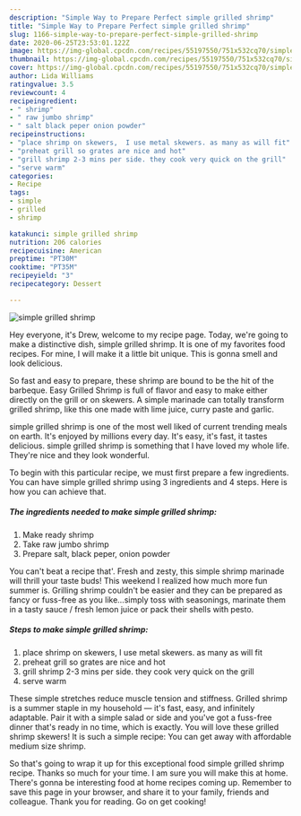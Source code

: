 ```yaml
---
description: "Simple Way to Prepare Perfect simple grilled shrimp"
title: "Simple Way to Prepare Perfect simple grilled shrimp"
slug: 1166-simple-way-to-prepare-perfect-simple-grilled-shrimp
date: 2020-06-25T23:53:01.122Z
image: https://img-global.cpcdn.com/recipes/55197550/751x532cq70/simple-grilled-shrimp-recipe-main-photo.jpg
thumbnail: https://img-global.cpcdn.com/recipes/55197550/751x532cq70/simple-grilled-shrimp-recipe-main-photo.jpg
cover: https://img-global.cpcdn.com/recipes/55197550/751x532cq70/simple-grilled-shrimp-recipe-main-photo.jpg
author: Lida Williams
ratingvalue: 3.5
reviewcount: 4
recipeingredient:
- " shrimp"
- " raw jumbo shrimp"
- " salt black peper onion powder"
recipeinstructions:
- "place shrimp on skewers,  I use metal skewers. as many as will fit"
- "preheat grill so grates are nice and hot"
- "grill shrimp 2-3 mins per side. they cook very quick on the grill"
- "serve warm"
categories:
- Recipe
tags:
- simple
- grilled
- shrimp

katakunci: simple grilled shrimp 
nutrition: 206 calories
recipecuisine: American
preptime: "PT30M"
cooktime: "PT35M"
recipeyield: "3"
recipecategory: Dessert

---
```



![simple grilled shrimp](https://img-global.cpcdn.com/recipes/55197550/751x532cq70/simple-grilled-shrimp-recipe-main-photo.jpg)

Hey everyone, it's Drew, welcome to my recipe page. Today, we're going to make a distinctive dish, simple grilled shrimp. It is one of my favorites food recipes. For mine, I will make it a little bit unique. This is gonna smell and look delicious.

So fast and easy to prepare, these shrimp are bound to be the hit of the barbeque. Easy Grilled Shrimp is full of flavor and easy to make either directly on the grill or on skewers. A simple marinade can totally transform grilled shrimp, like this one made with lime juice, curry paste and garlic.

simple grilled shrimp is one of the most well liked of current trending meals on earth. It's enjoyed by millions every day. It's easy, it's fast, it tastes delicious. simple grilled shrimp is something that I have loved my whole life. They're nice and they look wonderful.


To begin with this particular recipe, we must first prepare a few ingredients. You can have simple grilled shrimp using 3 ingredients and 4 steps. Here is how you can achieve that.

<!--inarticleads1-->

##### The ingredients needed to make simple grilled shrimp:

1. Make ready  shrimp
1. Take  raw jumbo shrimp
1. Prepare  salt, black peper, onion powder


You can&#39;t beat a recipe that&#39;. Fresh and zesty, this simple shrimp marinade will thrill your taste buds! This weekend I realized how much more fun summer is. Grilling shrimp couldn&#39;t be easier and they can be prepared as fancy or fuss-free as you like…simply toss with seasonings, marinate them in a tasty sauce / fresh lemon juice or pack their shells with pesto. 

<!--inarticleads2-->

##### Steps to make simple grilled shrimp:

1. place shrimp on skewers,  I use metal skewers. as many as will fit
1. preheat grill so grates are nice and hot
1. grill shrimp 2-3 mins per side. they cook very quick on the grill
1. serve warm


These simple stretches reduce muscle tension and stiffness. Grilled shrimp is a summer staple in my household — it&#39;s fast, easy, and infinitely adaptable. Pair it with a simple salad or side and you&#39;ve got a fuss-free dinner that&#39;s ready in no time, which is exactly. You will love these grilled shrimp skewers! It is such a simple recipe: You can get away with affordable medium size shrimp. 

So that's going to wrap it up for this exceptional food simple grilled shrimp recipe. Thanks so much for your time. I am sure you will make this at home. There's gonna be interesting food at home recipes coming up. Remember to save this page in your browser, and share it to your family, friends and colleague. Thank you for reading. Go on get cooking!
